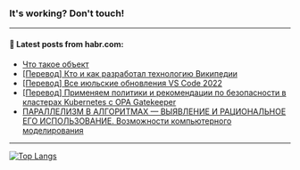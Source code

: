 ### It's working? Don't touch!

---
<!--
#### 🛠️ Technical stack:

![C++](https://img.shields.io/badge/C++-informational?logo=c%2B%2B&style=flat&logoColor=white&color=9C033A)
![Java](https://img.shields.io/badge/Java-informational?logo=java&style=flat&logoColor=white&color=007396)
![Kotlin](https://img.shields.io/badge/Kotlin-informational?logo=Kotlin&style=flat&logoColor=white&color=0095D5)
![JS](https://img.shields.io/badge/JS-informational?logo=javaScript&style=flat&logoColor=black&color=F7Df1E) <br>
![HTML5](https://img.shields.io/badge/HTML5-informational?logo=html5&style=flat&logoColor=white&color=E34F26)
![CSS3](https://img.shields.io/badge/CSS3-informational?logo=css3&style=flat&logoColor=white&color=157286)
![Sass](https://img.shields.io/badge/Saas-informational?logo=sass&style=flat&logoColor=white&color=hotpink)
![PHP](https://img.shields.io/badge/PHP-informational?logo=php&style=flat&logoColor=white&color=777BB4) <br>
![WebPAck](https://img.shields.io/badge/WebPack-informational?logo=webPack&style=flat&logoColor=white&color=FF6F00)
![Bootstrap](https://img.shields.io/badge/Bootstrap-informational?logo=Bootstrap&style=flat&logoColor=white&color=7952B3)
![MySQL](https://img.shields.io/badge/MySQL-informational?logo=MySQL&style=flat&logoColor=white&color=00f) <br>
![NodeJS](https://img.shields.io/badge/NodeJS-informational?logo=node.js&style=flat&logoColor=white&color=43853D)
![Spring](https://img.shields.io/badge/Spring-informational?logo=Spring&style=flat&logoColor=white&color=0A9EDC)
![Angular](https://img.shields.io/badge/Vue-informational?logo=vue.js&style=flat&logoColor=white&color=red)
![Git](https://img.shields.io/badge/Git-informational?logo=git&style=flat&logoColor=white&color=darkorange)

___
-->

#### 💬 Latest posts from habr.com:

<!-- BLOG-POST-LIST:START -->
- [Что такое объект](https://habr.com/ru/post/688348/?utm_source=habrahabr&utm_medium=rss&utm_campaign=688348)
- [[Перевод] Кто и как разработал технологию Википедии](https://habr.com/ru/post/688338/?utm_source=habrahabr&utm_medium=rss&utm_campaign=688338)
- [[Перевод] Все июльские обновления VS Code 2022](https://habr.com/ru/post/683740/?utm_source=habrahabr&utm_medium=rss&utm_campaign=683740)
- [[Перевод] Применяем политики и рекомендации по безопасности в кластерах Kubernetes с OPA Gatekeeper](https://habr.com/ru/post/688268/?utm_source=habrahabr&utm_medium=rss&utm_campaign=688268)
- [ПАРАЛЛЕЛИЗМ В АЛГОРИТМАХ — ВЫЯВЛЕ́НИЕ И РАЦИОНАЛЬНОЕ ЕГО ИСПОЛЬЗОВАНИЕ. Возможности компьютерного моделирования](https://habr.com/ru/post/688196/?utm_source=habrahabr&utm_medium=rss&utm_campaign=688196)
<!-- BLOG-POST-LIST:END -->

---

[![Top Langs](https://github-readme-stats.vercel.app/api/top-langs/?username=zloylis&layout=compact&hide_border=true&theme=dracula)](https://github.com/zloylis)
